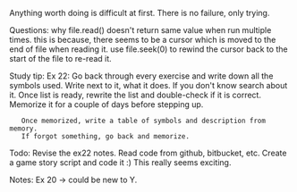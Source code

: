 Anything worth doing is difficult at first.
There is no failure, only trying.

Questions:
why file.read() doesn't return same value when run multiple times.
    this is because, there seems to be a cursor which is moved to the end of file
	when reading it. use file.seek(0) to rewind the cursor back to the start of 
	the file to re-read it. 

Study tip: 
Ex 22: Go back through every exercise and write down all the symbols used.
	   Write next to it, what it does. If you don't know search about it.
	   Once list is ready, rewrite the list and double-check if it is correct.
	   Memorize it for a couple of days before stepping up. 
	   
	   Once memorized, write a table of symbols and description from memory. 
	   If forgot something, go back and memorize. 

Todo: 
Revise the ex22 notes. 
Read code from github, bitbucket, etc.
Create a game story script and code it :) This really seems exciting. 
	   
Notes:
Ex 20 -> could be new to Y.



